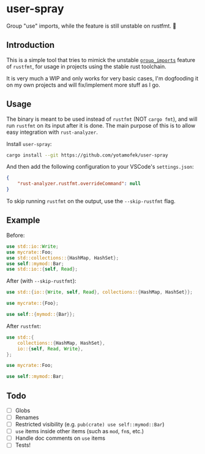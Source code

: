 # user-spray
Group "use" imports, while the feature is still unstable on rustfmt. 🔫

## Introduction

This is a simple tool that tries to mimick the unstable [`group_imports`](https://rust-lang.github.io/rustfmt/?version=v1.6.0&search=#group_imports) feature of `rustfmt`, for usage in projects using the stable rust toolchain.

It is very much a WIP and only works for very basic cases, I'm dogfooding it on my own projects and will fix/implement more stuff as I go.

## Usage

The binary is meant to be used instead of `rustfmt` (NOT `cargo fmt`), and will run `rustfmt` on its input after it is done. The main purpose of this is to allow easy integration with `rust-analyzer`.

Install `user-spray`:
```sh
cargo install --git https://github.com/yotamofek/user-spray
```

And then add the following configuration to your VSCode's `settings.json`:
```json
{
    "rust-analyzer.rustfmt.overrideCommand": null
}
```

To skip running `rustfmt` on the output, use the `--skip-rustfmt` flag.

## Example

Before:
```rust
use std::io::Write;
use mycrate::Foo;
use std::collections::{HashMap, HashSet};
use self::mymod::Bar;
use std::io::{self, Read};
```

After (with `--skip-rustfmt`):
```rust
use std::{io::{Write, self, Read}, collections::{HashMap, HashSet}};

use mycrate::{Foo};

use self::{mymod::{Bar}};
```

After `rustfmt`:
```rust
use std::{
    collections::{HashMap, HashSet},
    io::{self, Read, Write},
};

use mycrate::Foo;

use self::mymod::Bar;
```

## Todo

- [ ] Globs
- [ ] Renames
- [ ] Restricted visibility (e.g. `pub(crate) use self::mymod::Bar`)
- [ ] `use` items inside other items (such as `mod`, `fn`s, etc.)
- [ ] Handle doc comments on `use` items
- [ ] Tests!
